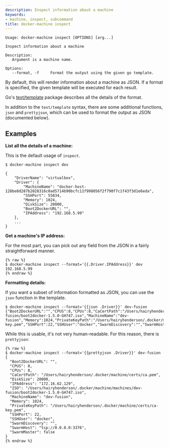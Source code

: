 ```yaml
---
description: Inspect information about a machine
keywords:
- machine, inspect, subcommand
title: docker-machine inspect
---
```


```none
Usage: docker-machine inspect [OPTIONS] [arg...]

Inspect information about a machine

Description:
   Argument is a machine name.

Options:
   --format, -f 	Format the output using the given go template.
```

By default, this will render information about a machine as JSON. If a format is
specified, the given template will be executed for each result.

Go's [text/template](http://golang.org/pkg/text/template/) package
describes all the details of the format.

In addition to the `text/template` syntax, there are some additional functions,
`json` and `prettyjson`, which can be used to format the output as JSON (documented below).

## Examples

**List all the details of a machine:**

This is the default usage of `inspect`.

```none
$ docker-machine inspect dev

{
    "DriverName": "virtualbox",
    "Driver": {
        "MachineName": "docker-host-128be8d287b2028316c0ad5714b90bcfc11f998056f2f790f7c1f43f3d1e6eda",
        "SSHPort": 55834,
        "Memory": 1024,
        "DiskSize": 20000,
        "Boot2DockerURL": "",
        "IPAddress": "192.168.5.99"
    },
    ...
}
```

**Get a machine's IP address:**

For the most part, you can pick out any field from the JSON in a fairly
straightforward manner.

```none
{% raw %}
$ docker-machine inspect --format='{{.Driver.IPAddress}}' dev
192.168.5.99
{% endraw %}
```

**Formatting details:**

If you want a subset of information formatted as JSON, you can use the `json`
function in the template.

```none
$ docker-machine inspect --format='{{json .Driver}}' dev-fusion
{"Boot2DockerURL":"","CPUS":8,"CPUs":8,"CaCertPath":"/Users/hairyhenderson/.docker/machine/certs/ca.pem","DiskSize":20000,"IPAddress":"172.16.62.129","ISO":"/Users/hairyhenderson/.docker/machine/machines/dev-fusion/boot2docker-1.5.0-GH747.iso","MachineName":"dev-fusion","Memory":1024,"PrivateKeyPath":"/Users/hairyhenderson/.docker/machine/certs/ca-key.pem","SSHPort":22,"SSHUser":"docker","SwarmDiscovery":"","SwarmHost":"tcp://0.0.0.0:3376","SwarmMaster":false}
```

While this is usable, it's not very human-readable. For this reason, there is
`prettyjson`:

```none
{% raw %}
$ docker-machine inspect --format='{{prettyjson .Driver}}' dev-fusion
{
  "Boot2DockerURL": "",
  "CPUS": 8,
  "CPUs": 8,
  "CaCertPath": "/Users/hairyhenderson/.docker/machine/certs/ca.pem",
  "DiskSize": 20000,
  "IPAddress": "172.16.62.129",
  "ISO": "/Users/hairyhenderson/.docker/machine/machines/dev-fusion/boot2docker-1.5.0-GH747.iso",
  "MachineName": "dev-fusion",
  "Memory": 1024,
  "PrivateKeyPath": "/Users/hairyhenderson/.docker/machine/certs/ca-key.pem",
  "SSHPort": 22,
  "SSHUser": "docker",
  "SwarmDiscovery": "",
  "SwarmHost": "tcp://0.0.0.0:3376",
  "SwarmMaster": false
}
{% endraw %}
```
